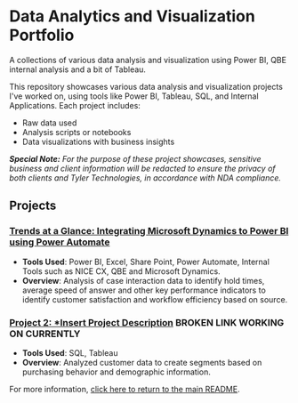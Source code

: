 # Data Analytics and Visualization Portfolio
A collections of various data analysis and visualization using Power BI, QBE internal analysis and a bit of Tableau.

This repository showcases various data analysis and visualization projects I've worked on, using tools like Power BI, Tableau, SQL, and Internal Applications. Each project includes:
- Raw data used
- Analysis scripts or notebooks
- Data visualizations with business insights

***Special Note:*** *For the purpose of these project showcases, sensitive business and client information will be redacted to ensure the privacy of both clients and Tyler Technologies, in accordance with NDA compliance.*

## Projects

### [Trends at a Glance: Integrating Microsoft Dynamics to Power BI using Power Automate](./Portfolio/TrendsAtAGlance.md)
- **Tools Used**: Power BI, Excel, Share Point, Power Automate, Internal Tools such as NICE CX, QBE and Microsoft Dynamics.
- **Overview**: Analysis of case interaction data to identify hold times, average speed of answer and other key performance indicators to identify customer satisfaction and workflow efficiency based on source.
  
### [Project 2: *Insert Project Description](./Project_2/README.md) **BROKEN LINK WORKING ON CURRENTLY**
- **Tools Used**: SQL, Tableau
- **Overview**: Analyzed customer data to create segments based on purchasing behavior and demographic information.

For more information, [click here to return to the main README](https://github.com/therightboat).
